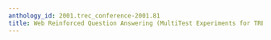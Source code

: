 ```yaml
---
anthology_id: 2001.trec_conference-2001.81
title: Web Reinforced Question Answering (MultiTest Experiments for TREC 2001)
---
```

